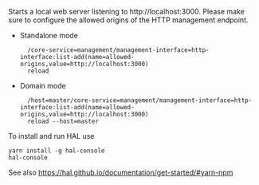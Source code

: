 Starts a local web server listening to http://localhost:3000. Please make sure to configure the allowed origins of the HTTP management endpoint.

- Standalone mode

        /core-service=management/management-interface=http-interface:list-add(name=allowed-origins,value=http://localhost:3000)
        reload

- Domain mode
 
        /host=master/core-service=management/management-interface=http-interface:list-add(name=allowed-origins,value=http://localhost:3000)
        reload --host=master

To install and run HAL use

```
yarn install -g hal-console
hal-console
```

See also https://hal.github.io/documentation/get-started/#yarn-npm
